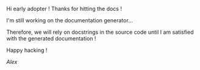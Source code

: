Hi early adopter ! Thanks for hitting the docs !

I'm still working on the documentation generator...

Therefore, we will rely on docstrings in the source code until I am satisfied with the generated documentation !

Happy hacking !


_Alex_
